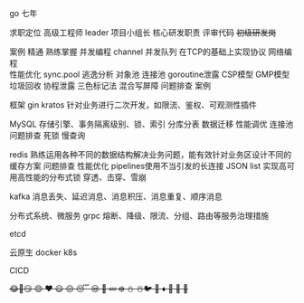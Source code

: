 go 七年  

求职定位
高级工程师 leader 项目小组长 核心研发职责 评审代码  ~~初级研发岗~~

案例
精通 熟练掌握
并发编程 channel 并发队列 在TCP的基础上实现协议
网络编程  
性能优化 sync.pool 逃逸分析 对象池 连接池 goroutine泄露
CSP模型 GMP模型 垃圾回收 协程泄露 三色标记法 混合写屏障
问题排查 
案例

框架
gin kratos 针对业务进行二次开发，如限流、鉴权、可观测性插件

MySQL
存储引擎、事务隔离级别、锁、索引 分库分表 数据迁移 
性能调优 连接池
问题排查 死锁 慢查询 

redis
熟练运用各种不同的数据结构解决业务问题，能有效针对业务区设计不同的缓存方案 
问题排查 
性能优化 pipelines使用不当引发的长连接 JSON list 
实现高可用高性能的分布式锁
穿透、击穿、雪崩

kafka 消息丢失、延迟消息、消息积压、消息重复、顺序消息

分布式系统、微服务 grpc 熔断、降级、限流、分组、路由等服务治理措施 

etcd 

云原生 docker k8s 

CICD 


~~😂🚀️😏 😊 ❤️ 😃 😕 😴 😒 🖕 💤 ❄️ ⛄️ ☃️🐦 🐬 ♦️ 🤣 🐤 🤒~~